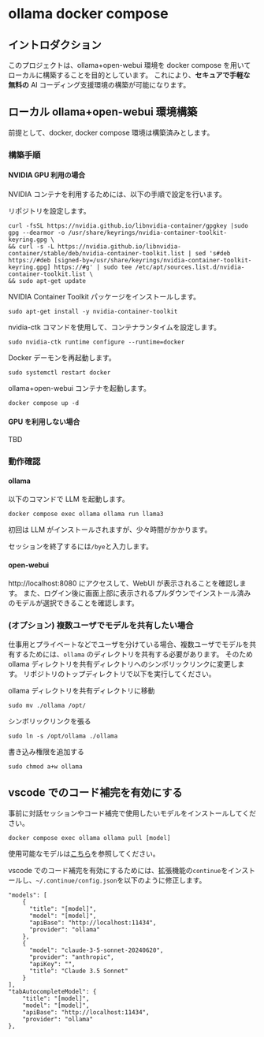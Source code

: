 # ollama docker compose

## イントロダクション

このプロジェクトは、ollama+open-webui 環境を docker compose を用いてローカルに構築することを目的としています。
これにより、**セキュアで手軽な無料の** AI コーディング支援環境の構築が可能になります。

## ローカル ollama+open-webui 環境構築

前提として、docker, docker compose 環境は構築済みとします。

### 構築手順

#### NVIDIA GPU 利用の場合

NVIDIA コンテナを利用するためには、以下の手順で設定を行います。

リポジトリを設定します。

```
curl -fsSL https://nvidia.github.io/libnvidia-container/gpgkey |sudo gpg --dearmor -o /usr/share/keyrings/nvidia-container-toolkit-keyring.gpg \
&& curl -s -L https://nvidia.github.io/libnvidia-container/stable/deb/nvidia-container-toolkit.list | sed 's#deb https://#deb [signed-by=/usr/share/keyrings/nvidia-container-toolkit-keyring.gpg] https://#g' | sudo tee /etc/apt/sources.list.d/nvidia-container-toolkit.list \
&& sudo apt-get update
```

NVIDIA Container Toolkit パッケージをインストールします。

```
sudo apt-get install -y nvidia-container-toolkit
```

nvidia-ctk コマンドを使用して、コンテナランタイムを設定します。

```
sudo nvidia-ctk runtime configure --runtime=docker
```

Docker デーモンを再起動します。

```
sudo systemctl restart docker
```

ollama+open-webui コンテナを起動します。

```
docker compose up -d
```

#### GPU を利用しない場合

TBD

### 動作確認

#### ollama

以下のコマンドで LLM を起動します。

```
docker compose exec ollama ollama run llama3
```

初回は LLM がインストールされますが、少々時間がかかります。

セッションを終了するには`/bye`と入力します。

#### open-webui

http://localhost:8080 にアクセスして、WebUI が表示されることを確認します。
また、ログイン後に画面上部に表示されるプルダウンでインストール済みのモデルが選択できることを確認します。

### (オプション) 複数ユーザでモデルを共有したい場合

仕事用とプライベートなどでユーザを分けている場合、複数ユーザでモデルを共有するためには、`ollama` のディレクトリを共有する必要があります。
そのため ollama ディレクトリを共有ディレクトリへのシンボリックリンクに変更します。
リポジトリのトップディレクトリで以下を実行してください。

ollama ディレクトリを共有ディレクトリに移動

```
sudo mv ./ollama /opt/
```

シンボリックリンクを張る

```
sudo ln -s /opt/ollama ./ollama
```

書き込み権限を追加する

```
sudo chmod a+w ollama
```

## vscode でのコード補完を有効にする

事前に対話セッションやコード補完で使用したいモデルをインストールしてください。

```
docker compose exec ollama ollama pull [model]
```

使用可能なモデルは[こちら](https://ollama.com/library)を参照してください。

vscode でのコード補完を有効にするためには、拡張機能の`continue`をインストールし、`~/.continue/config.json`を以下のように修正します。

```
"models": [
    {
      "title": "[model]",
      "model": "[model]",
      "apiBase": "http://localhost:11434",
      "provider": "ollama"
    },
    {
      "model": "claude-3-5-sonnet-20240620",
      "provider": "anthropic",
      "apiKey": "",
      "title": "Claude 3.5 Sonnet"
    }
],
"tabAutocompleteModel": {
    "title": "[model]",
    "model": "[model]",
    "apiBase": "http://localhost:11434",
    "provider": "ollama"
},
```
